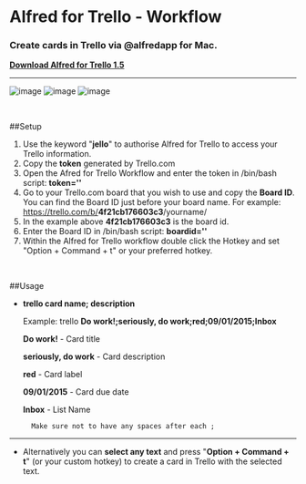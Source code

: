 

# Alfred for Trello - Workflow
### Create cards in Trello via @alfredapp for Mac.


[**Download Alfred for Trello 1.5**](https://github.com/MikoMagni/Alfred-for-Trello/releases/tag/v1.5)

---

![image](https://user-images.githubusercontent.com/2527231/32587896-05179508-c55b-11e7-9e6b-c25cd00b7f45.png)
![image](https://user-images.githubusercontent.com/2527231/32587890-ff43d7c2-c55a-11e7-8038-55ed04e0263d.png)
![image](https://user-images.githubusercontent.com/2527231/32587894-035a9666-c55b-11e7-8ed3-8f12b02b8f0a.png)

<br>

##Setup

1. Use the keyword "<b>jello</b>" to authorise Alfred for Trello to access your Trello information.
2. Copy the **token** generated by Trello.com
3. Open the Afred for Trello Workflow and enter the token in /bin/bash script: **token=''**
4. Go to your Trello.com board that you wish to use and copy the **Board ID**. You can find the Board ID just before your board name. For example: https://trello.com/b/<b>4f21cb176603c3</b>/yourname/       
5. In the example above <b>4f21cb176603c3</b> is the board id.
6. Enter the Board ID in /bin/bash script: **boardid=''**
7. Within the Alfred for Trello workflow double click the Hotkey and set "Option + Command + t" or your preferred hotkey.



<br>

##Usage

* **trello card name; description**
        
	Example: trello **Do work!;seriously, do work;red;09/01/2015;Inbox**

	**Do work!** - Card title 

	**seriously, do work** - Card description
	
	**red** - Card label
	
	**09/01/2015** - Card due date
	
	**Inbox** - List Name
	
        Make sure not to have any spaces after each ;

---

*  Alternatively you can **select any text** and press "<b>Option + Command + t</b>" (or your custom hotkey) to create a card in Trello with the selected text.
